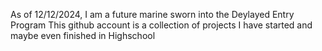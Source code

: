As of 12/12/2024, I am a future marine sworn into the Deylayed Entry Program
This github account is a collection of projects I have started and maybe even finished in Highschool

